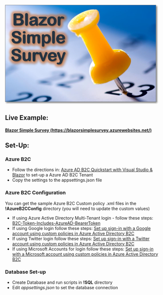 ![Blazor Simple Survey Logo Large](BlazorSimpleSurveyLogo_Large.png)
## Live Example: 
#### [Blazor Simple Survey (https://blazorsimplesurvey.azurewebsites.net/)](https://blazorsimplesurvey.azurewebsites.net/)
## Set-Up:
### Azure B2C
* Follow the directions in: [Azure AD B2C Quickstart with Visual Studio & Blazor](https://medium.com/marcus-tee-anytime/azure-ad-b2c-quickstart-with-visual-studio-blazor-563efdff6fdd) to set-up a Azure AD B2C Tenant
* Copy the settings to the appsettings.json file 

### Azure B2C Configuration
You can get the sample Azure B2C Custom policy .xml files in the **!AzureB2CConfig** directory (you will need to update the custom values)
* If using Azure Active Directory Multi-Tenant login - follow these steps: [B2C-Token-Includes-AzureAD-BearerToken](https://github.com/azure-ad-b2c/samples/tree/master/policies/B2C-Token-Includes-AzureAD-BearerToken)
* If using Google login follow these steps: [Set up sign-in with a Google account using custom policies in Azure Active Directory B2C](https://docs.microsoft.com/en-us/azure/active-directory-b2c/identity-provider-google-custom?tabs=app-reg-ga)
* If using Twitter login follow these steps: [Set up sign-in with a Twitter account using custom policies in Azure Active Directory B2C](https://docs.microsoft.com/en-us/azure/active-directory-b2c/identity-provider-twitter-custom?tabs=app-reg-ga)
* If using Microsoft Accounts for login follow these steps: [Set up sign-in with a Microsoft account using custom policies in Azure Active Directory B2C](https://docs.microsoft.com/en-us/azure/active-directory-b2c/identity-provider-microsoft-account-custom?tabs=app-reg-ga)

### Database Set-up
* Create Database and run scripts in **!SQL** directory	
* Edit *appsettings.json* to set the database connection